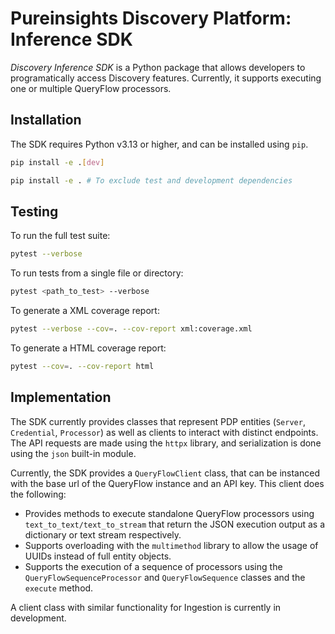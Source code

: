 # Pureinsights Discovery Platform: Inference SDK 
_Discovery Inference SDK_ is a Python package that allows developers to programatically access Discovery features. Currently, it supports executing one or multiple QueryFlow processors. 

## Installation 
The SDK requires Python v3.13 or higher, and can be installed using `pip`. 

```bash
pip install -e .[dev]

pip install -e . # To exclude test and development dependencies
```

## Testing
To run the full test suite:
```bash
pytest --verbose
```
To run tests from a single file or directory:
```bash
pytest <path_to_test> --verbose
```
To generate a XML coverage report:
```bash
pytest --verbose --cov=. --cov-report xml:coverage.xml 
```
To generate a HTML coverage report:
```bash
pytest --cov=. --cov-report html
```
## Implementation
The SDK currently provides classes that represent PDP entities (`Server`, `Credential`, `Processor`) as well as clients to interact with distinct endpoints. The API requests are made using the `httpx` library, and serialization is done using the `json` built-in module.

Currently, the SDK provides a `QueryFlowClient` class, that can be instanced with the base url of the QueryFlow instance and an API key.
This client does the following: 

- Provides methods to execute standalone QueryFlow processors using `text_to_text/text_to_stream` that return the JSON execution output as a dictionary or text stream respectively.
- Supports overloading with the `multimethod` library to allow the usage of UUIDs instead of full entity objects.
- Supports the execution of a sequence of processors using the `QueryFlowSequenceProcessor` and `QueryFlowSequence` classes and the `execute` method. 

A client class with similar functionality for Ingestion is currently in development.
